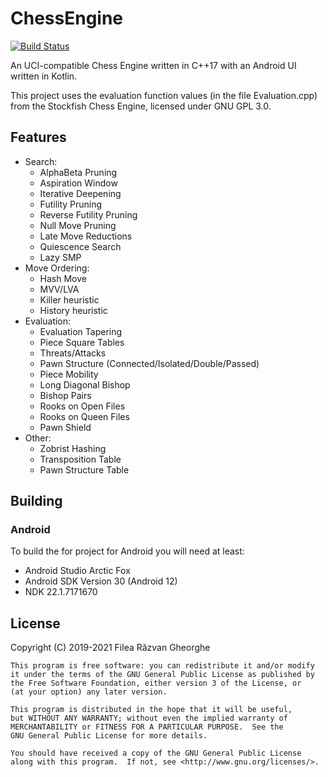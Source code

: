 # ChessEngine

[![Build Status](https://circleci.com/gh/TheLuckyCoder/ChessEngine.svg?style=svg)](<LINK>)

An UCI-compatible Chess Engine written in C++17 with an Android UI written in Kotlin.

This project uses the evaluation function values (in the file Evaluation.cpp) from the Stockfish Chess Engine, licensed under GNU GPL 3.0.

## Features

- Search:
  - AlphaBeta Pruning
  - Aspiration Window
  - Iterative Deepening
  - Futility Pruning
  - Reverse Futility Pruning
  - Null Move Pruning
  - Late Move Reductions
  - Quiescence Search
  - Lazy SMP
- Move Ordering:
  - Hash Move
  - MVV/LVA
  - Killer heuristic
  - History heuristic
- Evaluation:
  - Evaluation Tapering
  - Piece Square Tables
  - Threats/Attacks
  - Pawn Structure (Connected/Isolated/Double/Passed)
  - Piece Mobility
  - Long Diagonal Bishop
  - Bishop Pairs
  - Rooks on Open Files
  - Rooks on Queen Files
  - Pawn Shield
- Other:
  - Zobrist Hashing
  - Transposition Table
  - Pawn Structure Table

## Building

### Android
To build the for project for Android you will need at least:
 - Android Studio Arctic Fox
 - Android SDK Version 30 (Android 12)
 - NDK 22.1.7171670
## License

Copyright (C) 2019-2021 Filea Răzvan Gheorghe

    This program is free software: you can redistribute it and/or modify
    it under the terms of the GNU General Public License as published by
    the Free Software Foundation, either version 3 of the License, or
    (at your option) any later version.

    This program is distributed in the hope that it will be useful,
    but WITHOUT ANY WARRANTY; without even the implied warranty of
    MERCHANTABILITY or FITNESS FOR A PARTICULAR PURPOSE.  See the
    GNU General Public License for more details.

    You should have received a copy of the GNU General Public License
    along with this program.  If not, see <http://www.gnu.org/licenses/>.
